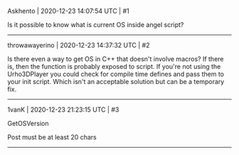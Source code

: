 Askhento | 2020-12-23 14:07:54 UTC | #1

Is it possible to know what is current OS inside angel script?

-------------------------

throwawayerino | 2020-12-23 14:37:32 UTC | #2

Is there even a way to get OS in C++ that doesn't involve macros? If there is, then the function is probably exposed to script.
If you're not using the Urho3DPlayer you could check for compile time defines and pass them to your init script. Which isn't an acceptable solution but can be a temporary fix.

-------------------------

1vanK | 2020-12-23 21:23:15 UTC | #3

GetOSVersion

Post must be at least 20 chars

-------------------------

